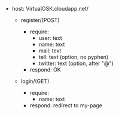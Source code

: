 - host: VirtualOSK.cloudapp.net/
  - register/(POST)
    - require:
      - user: text
      - name: text
      - mail: text
      - tell: text (option, no pyphen)
      - twitter: text (option, after "@")
    - respond: OK

  - login/(GET)
    - require:
      - name: text
    - respond: redirect to my-page
